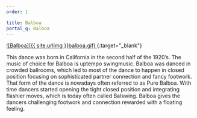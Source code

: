 ```yaml
---
order: 1

title: Balboa
portal_q: Balboa
---
```


<!--
<div class="gif-reveal" style="background-image: url('{{ site.urlimg }}balboa-gif-cover.png');">
	<img src="{{ site.urlimg }}balboa.gif" class="gif">
</div>
-->
[
![Balboa]({{ site.urlimg }}balboa.gif)
](https://www.youtube.com/watch?v=FKbznxrt6YQ){:target="_blank"}

This dance was born in California in the second half of the 1920’s. The music of choice for Balboa is uptempo swingmusic. Balboa was danced in crowded ballrooms, which led to most of the dance to happen in closed position focusing on sophisticated partner connection and fancy footwork. That form of the dance is nowadays often referred to as Pure Balboa. With time dancers started opening the tight closed position and integrating flashier moves, which is today often called Balswing. Balboa gives the dancers challenging footwork and connection rewarded with a floating feeling.
